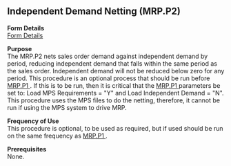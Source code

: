 ##  Independent Demand Netting (MRP.P2)

<PageHeader />

**Form Details**  
[ Form Details ](MRP-P2-1/README.md)   

**Purpose**  
The MRP.P2 nets sales order demand against independent demand by period, reducing independent demand that falls within the same period as the sales order. Independent demand will not be reduced below zero for any period. This procedure is an optional process that should be run before [ MRP.P1 ](../MRP-P1/README.md) . If this is to be run, then it is critical that the [ MRP.P1 ](../MRP-P1/README.md) parameters be set to: Load MPS Requirements = "Y" and Load Independent Demand = "N". This procedure uses the MPS files to do the netting, therefore, it cannot be run if using the MPS system to drive MRP. 

**Frequency of Use**  
This procedure is optional, to be used as required, but if used should be run on the same frequency as [ MRP.P1 ](../MRP-P1/README.md) . 

**Prerequisites**  
None.

<badge text= "Version 8.10.57" vertical="middle" />

<PageFooter />